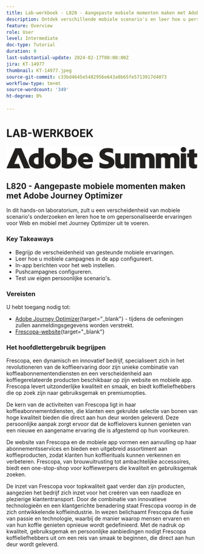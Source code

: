 ```yaml
---
title: Lab-werkboek - L820 - Aangepaste mobiele momenten maken met Adobe Journey Optimizer
description: Ontdek verschillende mobiele scenario's en leer hoe u persoonlijke ervaringen voor internet en mobiele apparaten kunt implementeren met Journey Optimizer.
feature: Overview
role: User
level: Intermediate
doc-type: Tutorial
duration: 0
last-substantial-update: 2024-02-17T00:00:00Z
jira: KT-14977
thumbnail: KT-14977.jpeg
source-git-commit: c33bd4645e5482956e643a0b65fe5713917d4073
workflow-type: tm+mt
source-wordcount: '349'
ht-degree: 0%

---
```



# LAB-WERKBOEK

![Adobe Summit - alternatieve tekst](/help/summit/l820-lab-workbook/assets/adobe-summit.png "Adobe Summit")


## L820 - Aangepaste mobiele momenten maken met Adobe Journey Optimizer

In dit hands-on laboratorium, zult u een verscheidenheid van mobiele scenario&#39;s onderzoeken en leren hoe te om gepersonaliseerde ervaringen voor Web en mobiel met Journey Optimizer uit te voeren.

### Key Takeaways

* Begrijp de verscheidenheid van gesteunde mobiele ervaringen.
* Leer hoe u mobiele campagnes in de app configureert.
* In-app berichten voor het web instellen.
* Pushcampagnes configureren.
* Test uw eigen persoonlijke scenario&#39;s.

### Vereisten

U hebt toegang nodig tot:

* [Adobe Journey Optimizer](https://experience.adobe.com/#/@techmarketingdemos/sname:summit-ajo-lab/journey-optimizer/home){target="_blank"}  - tijdens de oefeningen zullen aanmeldingsgegevens worden verstrekt.
* [Frescopa-website](https://dsn.adobe.com/web/adobe-summit-2024/home){target="_blank"}


### Het hoofdlettergebruik begrijpen

Frescopa, een dynamisch en innovatief bedrijf, specialiseert zich in het revolutioneren van de koffieervaring door zijn unieke combinatie van koffieabonnementendiensten en een verscheidenheid aan koffiegerelateerde producten beschikbaar op zijn website en mobiele app. Frescopa levert uitzonderlijke kwaliteit en smaak, en biedt koffieliefhebbers die op zoek zijn naar gebruiksgemak en premiumopties.

De kern van de activiteiten van Frescopa ligt in haar koffieabonnementdiensten, die klanten een gekrulde selectie van bonen van hoge kwaliteit bieden die direct aan hun deur worden geleverd. Deze persoonlijke aanpak zorgt ervoor dat de koffielovers kunnen genieten van een nieuwe en aangename ervaring die is afgestemd op hun voorkeuren.

De website van Frescopa en de mobiele app vormen een aanvulling op haar abonnementsservices en bieden een uitgebreid assortiment aan koffieproducten, zodat klanten hun koffierituals kunnen verkennen en verbeteren. Frescopa, van brouwuitrusting tot ambachtelijke accessoires, biedt een one-stop-shop voor koffiewerpers die kwaliteit en gebruiksgemak zoeken.

De inzet van Frescopa voor topkwaliteit gaat verder dan zijn producten, aangezien het bedrijf zich inzet voor het creëren van een naadloze en plezierige klantentransport. Door de combinatie van innovatieve technologieën en een klantgerichte benadering staat Frescopa voorop in de zich ontwikkelende koffieindustrie.
In wezen belichaamt Frescopa de fusie van passie en technologie, waarbij de manier waarop mensen ervaren en van hun koffie genieten opnieuw wordt gedefinieerd. Met de nadruk op kwaliteit, gebruiksgemak en persoonlijke aanbiedingen nodigt Frescopa koffieliefhebbers uit om een reis van smaak te beginnen, die direct aan hun deur wordt geleverd.



